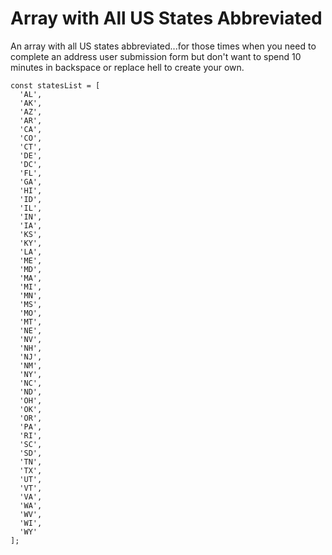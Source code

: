 # Array with All US States Abbreviated

An array with all US states abbreviated...for those times when you need to complete an address user submission form but don't want to spend 10 minutes in backspace or replace hell to create your own.

```
const statesList = [
  'AL',
  'AK',
  'AZ',
  'AR',
  'CA',
  'CO',
  'CT',
  'DE',
  'DC',
  'FL',
  'GA',
  'HI',
  'ID',
  'IL',
  'IN',
  'IA',
  'KS',
  'KY',
  'LA',
  'ME',
  'MD',
  'MA',
  'MI',
  'MN',
  'MS',
  'MO',
  'MT',
  'NE',
  'NV',
  'NH',
  'NJ',
  'NM',
  'NY',
  'NC',
  'ND',
  'OH',
  'OK',
  'OR',
  'PA',
  'RI',
  'SC',
  'SD',
  'TN',
  'TX',
  'UT',
  'VT',
  'VA',
  'WA',
  'WV',
  'WI',
  'WY'
];
```

